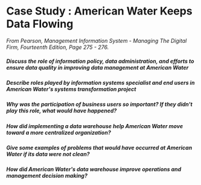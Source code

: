 # Case Study : American Water Keeps Data Flowing
*From Pearson, Management Information System - Managing The Digital Firm, Fourteenth Edition, Page 275 - 276.*

##### Discuss the role of information policy, data administration, and efforts to ensure data quality in improving data management at American Water


##### Describe roles played by information systems specialist and end users in American Water's systems transformation project

##### Why was the participation of business users so important? If they didn't play this role, what would have happened?

##### How did implementing a data warehouse help American Water move toward a more centralized organization?

##### Give some examples of problems that would have occurred at American Water if its data were not clean?

##### How did American Water's data warehouse improve operations and management decision making?